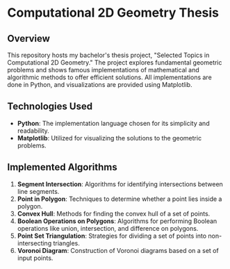 # Computational 2D Geometry Thesis

## Overview

This repository hosts my bachelor's thesis project, "Selected Topics in Computational 2D Geometry." The project explores fundamental geometric problems and shows famous implementations of mathematical and algorithmic methods to offer efficient solutions. All implementations are done in Python, and visualizations are provided using Matplotlib.

## Technologies Used

- **Python**: The implementation language chosen for its simplicity and readability.
- **Matplotlib**: Utilized for visualizing the solutions to the geometric problems.

## Implemented Algorithms

1. **Segment Intersection**: Algorithms for identifying intersections between line segments.
2. **Point in Polygon**: Techniques to determine whether a point lies inside a polygon.
3. **Convex Hull**: Methods for finding the convex hull of a set of points.
4. **Boolean Operations on Polygons**: Algorithms for performing Boolean operations like union, intersection, and difference on polygons.
5. **Point Set Triangulation**: Strategies for dividing a set of points into non-intersecting triangles.
6. **Voronoi Diagram**: Construction of Voronoi diagrams based on a set of input points.
